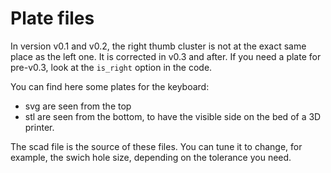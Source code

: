 # Plate files

In version v0.1 and v0.2, the right thumb cluster is not at the exact
same place as the left one. It is corrected in v0.3 and after. If you
need a plate for pre-v0.3, look at the `is_right` option in the code.

You can find here some plates for the keyboard:
 * svg are seen from the top
 * stl are seen from the bottom, to have the visible side on the bed of a 3D printer.
 
The scad file is the source of these files. You can tune it to change,
for example, the swich hole size, depending on the tolerance you need.
